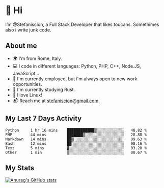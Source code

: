 # 👋 Hi

I’m @Stefaniscion, a Full Stack Developer that likes toucans.
Somethimes also i write junk code.

## About me

- 🌍 I'm from Rome, Italy.
- 💻 I code in different languages: Python, PHP, C++, Node.JS, JavaScript...
- 💼 I'm currently employed, but i'm always open to new work opportunities.
- 🌱 I'm currently studying Rust.
- 🐧 I love Linux!
- 📬 Reach me at stefaniscion@gmail.com.

## My Last 7 Days Activity
<!--START_SECTION:waka-->

```text
Python     1 hr 16 mins    ████████████▒░░░░░░░░░░░░   48.82 %
PHP        44 mins         ███████▒░░░░░░░░░░░░░░░░░   28.88 %
Markdown   14 mins         ██▒░░░░░░░░░░░░░░░░░░░░░░   09.63 %
Bash       12 mins         ██░░░░░░░░░░░░░░░░░░░░░░░   08.16 %
Text       5 mins          ▓░░░░░░░░░░░░░░░░░░░░░░░░   03.28 %
Other      1 min           ▒░░░░░░░░░░░░░░░░░░░░░░░░   00.67 %
```

<!--END_SECTION:waka-->

## My Stats
[![Anurag's GitHub stats](https://github-readme-stats.vercel.app/api?username=stefaniscion)](https://github.com/anuraghazra/github-readme-stats)
